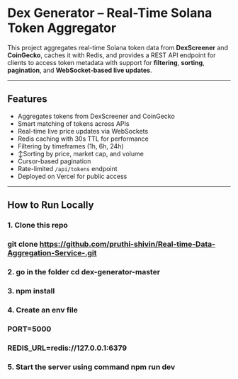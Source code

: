 # Dex Generator – Real-Time Solana Token Aggregator

This project aggregates real-time Solana token data from **DexScreener** and **CoinGecko**, caches it with Redis, and provides a REST API endpoint for clients to access token metadata with support for **filtering**, **sorting**, **pagination**, and **WebSocket-based live updates**.

---

## Features

- Aggregates tokens from DexScreener and CoinGecko
- Smart matching of tokens across APIs
- Real-time live price updates via WebSockets
- Redis caching with 30s TTL for performance
- Filtering by timeframes (1h, 6h, 24h)
- ↕Sorting by price, market cap, and volume
- Cursor-based pagination
- Rate-limited `/api/tokens` endpoint
- Deployed on Vercel for public access

---

## How to Run Locally

### 1. Clone this repo

### git clone https://github.com/pruthi-shivin/Real-time-Data-Aggregation-Service-.git

### 2. go in the folder cd dex-generator-master

### 3. npm install

### 4. Create an env file
### PORT=5000
### REDIS_URL=redis://127.0.0.1:6379

### 5. Start the server using command npm run dev 





